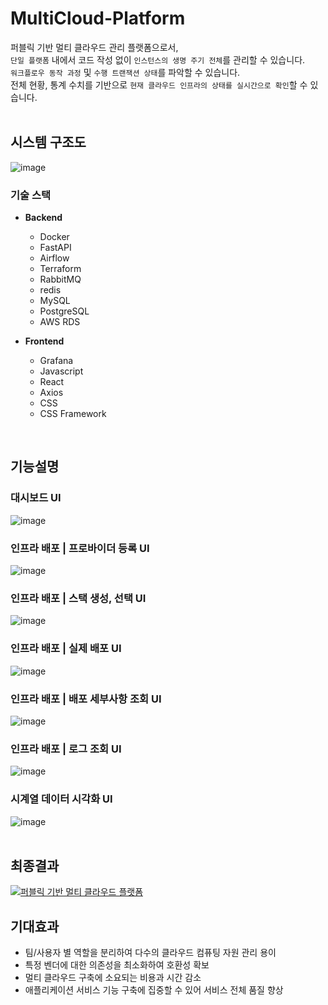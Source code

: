 # MultiCloud-Platform
퍼블릭 기반 멀티 클라우드 관리 플랫폼으로서,     
`단일 플랫폼` 내에서 코드 작성 없이 `인스턴스의 생명 주기 전체`를 관리할 수 있습니다.  
`워크플로우 동작 과정` 및 `수행 트랜잭션 상태`를 파악할 수 있습니다.  
전체 현황, 통계 수치를 기반으로 `현재 클라우드 인프라의 상태를 실시간으로 확인`할 수 있습니다.       
<br>

## 시스템 구조도
![image](https://github.com/hw0603/MultiCloud-Platform/assets/95159265/ea5f984b-517c-4a48-9781-2df4eeceb35a)
<br>


### 기술 스택
* **Backend**  
  - Docker
  - FastAPI  
  - Airflow  
  - Terraform
  - RabbitMQ
  - redis
  - MySQL
  - PostgreSQL
  - AWS RDS


* **Frontend**  
  - Grafana
  - Javascript
  - React  
  - Axios
  - CSS
  - CSS Framework
<br>

## 기능설명
### 대시보드 UI
![image](https://github.com/hw0603/MultiCloud-Platform/assets/95159265/b8608d23-709c-4488-9f4a-482e8856e4f0)
<br>

### 인프라 배포 | 프로바이더 등록 UI
![image](https://github.com/hw0603/MultiCloud-Platform/assets/95159265/714a0a0d-3052-445a-9e8a-7f1cee52400b)
<br>

### 인프라 배포 | 스택 생성, 선택 UI
![image](https://github.com/hw0603/MultiCloud-Platform/assets/95159265/91ffaef9-bf03-4e7a-a9f4-fab2f01f650a)
<br>

### 인프라 배포 | 실제 배포 UI
![image](https://github.com/hw0603/MultiCloud-Platform/assets/95159265/36c2cbc8-b4a3-4ccb-b24d-96a80af33112)
<br>

### 인프라 배포 | 배포 세부사항 조회 UI
![image](https://github.com/hw0603/MultiCloud-Platform/assets/95159265/524b3f63-4e51-4a03-a68c-0853fd3ba45e)
<br>

### 인프라 배포 | 로그 조회 UI
![image](https://github.com/hw0603/MultiCloud-Platform/assets/95159265/8337aa72-bdee-4b39-96a7-0d7dd2a9018c)
<br>

### 시계열 데이터 시각화 UI
![image](https://github.com/hw0603/MultiCloud-Platform/assets/95159265/9ba46db5-1f31-44b6-8705-c75b3b861e83)
<br>
<br>

## 최종결과
[![퍼블릭 기반 멀티 클라우드 플랫폼](http://img.youtube.com/vi/jtl9-90ToZM/0.jpg)](https://youtu.be/jtl9-90ToZM)
<br>

## 기대효과
* 팀/사용자 별 역할을 분리하여 다수의 클라우드 컴퓨팅 자원 관리 용이  
* 특정 벤더에 대한 의존성을 최소화하여 호환성 확보  
* 멀티 클라우드 구축에 소요되는 비용과 시간 감소  
* 애플리케이션 서비스 기능 구축에 집중할 수 있어 서비스 전체 품질 향상      
<br>
